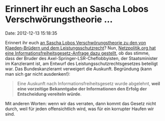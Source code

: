 Erinnert ihr euch an Sascha Lobos Verschwörungstheorie \...
===========================================================

Date: 2012-12-13 15:18:35

Erinnert ihr euch [an Sascha Lobos Verschwörungstheorie zu den von
Klaeden-Brüdern und dem
Leistungsschutzrecht](http://saschalobo.com/2012/08/31/funf-entscheidende-fragen-zum-leistungsschutzrecht/)?
Nun, [Netzpolitik.org hat eine Informationsfreiheitsgesetz-Anfrage dazu
gestellt](https://netzpolitik.org/2012/leistungsschutzrecht-im-bundeskanzleramt-informationsfreiheits-anfrage-konnte-erfolg-der-entscheidung-vereiteln/),
ob das stimme, dass der Bruder des Axel-Springer-LSR-Cheflobbyisten, der
Staatsminister im Kanzleramt ist, am Entwurf des
Leistungsschutzrechtsgesetzes beteiligt war. Das Bundeskanzleramt
verweigert die Auskunft. Begründung (kann man sich gar nicht
ausdenken!):

> Eine Auskunft nach Informationsfreiheitsgesetz wurde abgelehnt, **weil
> eine vorzeitige Bekanntgabe der Informationen den Erfolg der
> Entscheidung vereiteln würde**.

Mit anderen Worten: wenn wir das verraten, dann kommt das Gesetz nicht
durch, weil für jeden offensichtlich wird, was für ein korrupter Haufen
wir sind.
